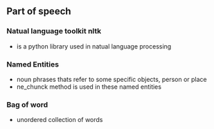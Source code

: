 ## Part of speech
### Natual language toolkit nltk
- is a python library used in natual language processing

### Named Entities
 - noun phrases thats refer to some specific objects, person or place
 - ne_chunck method is used in these named entities

### Bag of word
- unordered collection of words